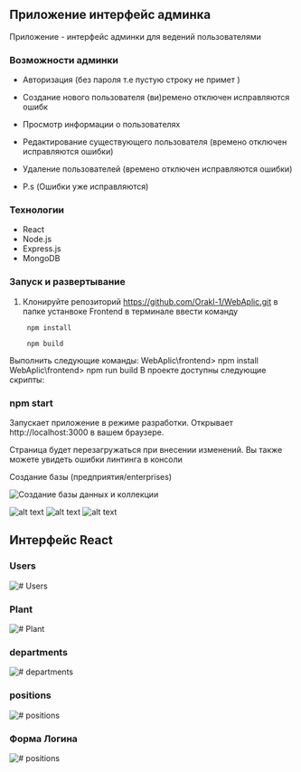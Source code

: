 
## Приложение интерфейс админка

Приложение - интерфейс админки для ведений пользователями

### Возможности админки

- Авторизация (без пароля т.е пустую строку не примет )
- Создание нового пользователя (ви)ремено отключен исправляются ошибк
- Просмотр информации о пользователях
- Редактирование существующего пользователя (времено отключен исправляются ошибки)
- Удаление пользователей (времено отключен исправляются ошибки)

- P.s (Ошибки уже исправляются)
### Технологии

- React
- Node.js
- Express.js
- MongoDB


### Запуск и развертывание

1. Клонируйте репозиторий
    https://github.com/Orakl-1/WebAplic.git
   в папке устанвоке Frontend в терминале ввести команду 
   ```
    npm install
   
    npm build
    ```
Выполнить следующие команды:
WebAplic\frontend> npm install
WebAplic\frontend> npm run build
В проекте доступны следующие скрипты:

### npm start
Запускает приложение в режиме разработки.
Открывает http://localhost:3000 в вашем браузере.

Страница будет перезагружаться при внесении изменений.
Вы также можете увидеть ошибки линтинга в консоли

Создание базы (предприятия/enterprises)

![Создание базы данных и коллекции](https://github.com/Orakl-1/WebAplic/blob/main/scrREAME_HUB/imageScr/MongoDb_SCR_1.png)

![alt text](https://github.com/Orakl-1/WebAplic/blob/main/scrREAME_HUB/imageScr/MongoDb_SCR_2.png)
![alt text](https://github.com/Orakl-1/WebAplic/blob/main/scrREAME_HUB/imageScr/MongoDb_SCR_3.png)
![alt text](https://github.com/Orakl-1/WebAplic/blob/main/scrREAME_HUB/imageScr/MongoDb_SCR_4.png)


## Интерфейс React
### Users
![# Users](scrREAME_HUB/imageScr/Scrin_1.png)

### Plant
![# Plant](scrREAME_HUB/imageScr/Scrin_2.png)

### departments
![# departments](scrREAME_HUB/imageScr/Scrin_3.png)

### positions
![# positions](scrREAME_HUB/imageScr/Scrin_4.png)

### Форма Логина
![# positions](scrREAME_HUB/imageScr/Scrin_5.png)

